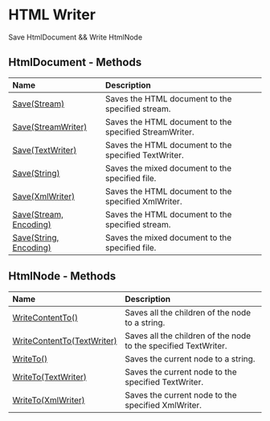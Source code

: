 # HTML Writer

Save HtmlDocument && Write HtmlNode

## HtmlDocument - Methods

| Name | Description |
| :--- | :---------- |
| [Save(Stream)](save) | Saves the HTML document to the specified stream. |
| [Save(StreamWriter)](save#public-void-savestreamwriter-writer) | Saves the HTML document to the specified StreamWriter. |
| [Save(TextWriter)](save#public-void-savetextwriter-writer) | Saves the HTML document to the specified TextWriter. |
| [Save(String)](save#public-void-savestring-filename) | Saves the mixed document to the specified file. |
| [Save(XmlWriter)](save#public-void-savexmlwriter-writer) | Saves the HTML document to the specified XmlWriter. |
| [Save(Stream, Encoding)](save#public-void-savestream-outstream-encoding-encoding) | Saves the HTML document to the specified stream. |
| [Save(String, Encoding)](save#public-void-savestring-filename-encoding-encoding) | Saves the mixed document to the specified file. |

## HtmlNode - Methods

| Name | Description |
| :--- | :---------- |
| [WriteContentTo()](write-content-to) | Saves all the children of the node to a string. |
| [WriteContentTo(TextWriter)](write-content-to#public-void-writecontenttotextwriter-outtext-int-level--0) | Saves all the children of the node to the specified TextWriter. |
| [WriteTo()](write-to) | Saves the current node to a string. |
| [WriteTo(TextWriter)](write-to#public-void-writetotextwriter-outtext-int-level--0) | Saves the current node to the specified TextWriter. |
| [WriteTo(XmlWriter)](write-to#public-void-writetoxmlwriter-writer) | Saves the current node to the specified XmlWriter. |
